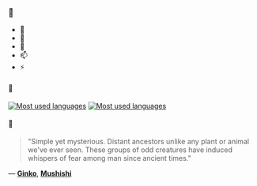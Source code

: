### 👋

- 🔭
- 🌱
- 💬
- 📫
- ⚡

#### 🧏

[![Most used languages](https://github-readme-stats-aynah.vercel.app/api/top-langs/?username=aynh&theme=solarized-dark&langs_count=6&layout=compact&hide_title=true)](https://github.com/anuraghazra/github-readme-stats#gh-dark-mode-only)
[![Most used languages](https://github-readme-stats-aynah.vercel.app/api/top-langs/?username=aynh&theme=solarized-light&langs_count=6&layout=compact&hide_title=true)](https://github.com/anuraghazra/github-readme-stats#gh-light-mode-only)

#### 💬

> "Simple yet mysterious. Distant ancestors unlike any plant or animal we've ever seen. These groups of odd creatures have induced whispers of fear among man since ancient times."

&mdash; [**Ginko**](https://myanimelist.net/character.php?q=Ginko&cat=character), [**Mushishi**](https://myanimelist.net/search/all?q=Mushishi&cat=all)
